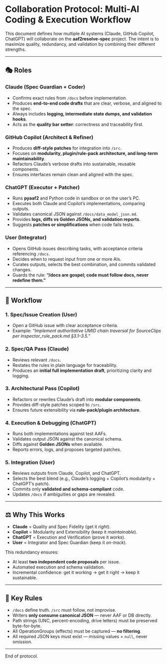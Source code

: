 # Collaboration Protocol: Multi-AI Coding & Execution Workflow

This document defines how multiple AI systems (Claude, GitHub Copilot, ChatGPT) will collaborate on the **aaf2resolve-spec** project.
The intent is to maximize quality, redundancy, and validation by combining their different strengths.

---

## 🎭 Roles

### Claude (Spec Guardian + Coder)
- Confirms exact rules from `/docs` before implementation.
- Produces **end-to-end code drafts** that are clear, verbose, and aligned to the spec.
- Always includes **logging, intermediate state dumps, and validation hooks**.
- Acts as the **quality bar setter**: correctness and traceability first.

### GitHub Copilot (Architect & Refiner)
- Produces **diff-style patches** for integration into `/src`.
- Focuses on **modularity, plugin/rule-pack architecture, and long-term maintainability**.
- Refactors Claude’s verbose drafts into sustainable, reusable components.
- Ensures interfaces remain clean and aligned with the spec.

### ChatGPT (Executor + Patcher)
- Runs **pyaaf2** and Python code in sandbox or on the user’s PC.
- Executes both Claude and Copilot’s implementations, comparing outputs.
- Validates canonical JSON against `/docs/data_model_json.md`.
- Provides **logs, diffs vs Golden JSONs, and validation reports**.
- Suggests **patches or simplifications** when code fails tests.

### User (Integrator)
- Opens GitHub issues describing tasks, with acceptance criteria referencing `/docs`.
- Decides when to request input from one or more AIs.
- Curates outputs, selects the best combination, and commits validated changes.
- Guards the rule: **“/docs are gospel; code must follow docs, never redefine them.”**

---

## 🔄 Workflow

### 1. Spec/Issue Creation (User)
- Open a GitHub issue with clear acceptance criteria.
- Example: *“Implement authoritative UMID chain traversal for SourceClips per inspector_rule_pack.md §3.1–3.5.”*

### 2. Spec/QA Pass (Claude)
- Reviews relevant `/docs`.
- Restates the rules in plain language for traceability.
- Produces an **initial full implementation draft**, prioritizing clarity and logging.

### 3. Architectural Pass (Copilot)
- Refactors or rewrites Claude’s draft into **modular components**.
- Provides diff-style patches scoped to `/src`.
- Ensures future extensibility via **rule-pack/plugin architecture**.

### 4. Execution & Debugging (ChatGPT)
- Runs both implementations against test AAFs.
- Validates output JSON against the canonical schema.
- Diffs against **Golden JSONs** when available.
- Reports errors, logs, and proposes targeted patches.

### 5. Integration (User)
- Reviews outputs from Claude, Copilot, and ChatGPT.
- Selects the best blend (e.g., Claude’s logging + Copilot’s modularity + ChatGPT’s patch).
- Commits only **validated and schema-compliant** code.
- Updates `/docs` if ambiguities or gaps are revealed.

---

## ⚖️ Why This Works

- **Claude** = Quality and Spec Fidelity (get it *right*).
- **Copilot** = Modularity and Extensibility (keep it *maintainable*).
- **ChatGPT** = Execution and Verification (prove it *works*).
- **User** = Integrator and Spec Guardian (keep it *on-track*).

This redundancy ensures:
- At least **two independent code proposals** per issue.
- Automated execution and schema validation.
- Incremental confidence: get it working → get it right → keep it sustainable.

---

## 📌 Key Rules
- `/docs` define truth. `/src` must follow, not improvise.
- Writers **only consume canonical JSON** — never AAF or DB directly.
- Path strings (UNC, percent-encoding, drive letters) must be preserved byte-for-byte.
- All OperationGroups (effects) must be captured — **no filtering**.
- All required JSON keys must exist — missing values = `null`, never omission.

---

End of protocol.
